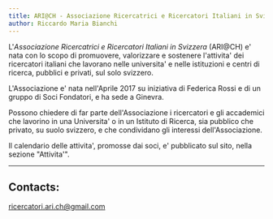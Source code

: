 ```yaml
---
title: ARI@CH - Associazione Ricercatrici e Ricercatori Italiani in Svizzera
author: Riccardo Maria Bianchi
---
```


L'*Associazione Ricercatrici e Ricercatori Italiani in Svizzera* (ARI@CH) e' nata con lo scopo di promuovere, valorizzare e sostenere l'attivita' dei ricercatori italiani che lavorano nelle universita' e nelle istituzioni e centri di ricerca, pubblici e privati, sul solo svizzero.

L'Associazione e' nata nell'Aprile 2017 su iniziativa di Federica Rossi e di un gruppo di Soci Fondatori, e ha sede a Ginevra.

Possono chiedere di far parte dell'Associazione i ricercatori e gli accademici che lavorino in una Universita' o in un Istituto di Ricerca, sia pubblico che privato, su suolo svizzero, e che condividano gli interessi dell'Associazione.

Il calendario delle attivita', promosse dai soci, e' pubblicato sul sito, nella sezione "Attivita'".

----

## Contacts:

[ricercatori.ari.ch@gmail.com](mailto:ricercatori.ari.ch@gmail.com)
